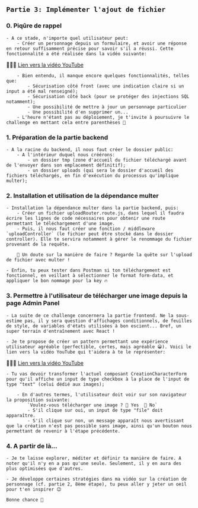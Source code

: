 ## ```Partie 3: Implémenter l'ajout de fichier```

### 0. Piqûre de rappel

    - A ce stade, n'importe quel utilisateur peut:
        - Créer un personnage depuis un formulaire, et avoir une réponse en retour suffisamment précise pour savoir s'il a réussi. Cette fonctionnalité a été réalisée dans la vidéo suivante: 

🔽🔽🔽      [Lien vers la vidéo YouTube](https://www.youtube.com/watch?v=AR2-vcDQ8_E)

        - Bien entendu, il manque encore quelques fonctionnalités, telles que: 
            - Sécurisation côté front (avec une indication claire si un input a été mal renseigné);
            - Sécurisation côté back (pour se protéger des injections SQL notamment);
            - Une possibilité de mettre à jour un personnage particulier
            - Une possibilité d'en supprimer un...
        - L'heure n'étant pas au déploiement, je t'invite à poursuivre le challenge en mettant cela entre parenthèses 🙂

### 1. Préparation de la partie backend

    - A la racine du backend, il nous faut créer le dossier public:
        - A l'intérieur duquel nous créérons:
            - un dossier tmp (zone d'accueil du fichier téléchargé avant de l'envoyer dans son emplacement définitif);
            - un dossier uploads (qui sera le dossier d'accueil des fichiers téléchargés, en fin d'exécution du processus qu'implique multer);

### 2. Installation et utilisation de la dépendance multer

    - Installation la dépendance multer dans la partie backend, puis:
        - Créer un fichier uploadRouter.route.js, dans lequel il faudra écrire les lignes de code nécessaires pour obtenir une route permettant le téléchargement d'une image.
        - Puis, il nous faut créer une fonction / middleware `uploadController` (le fichier peut être stocké dans le dossier controller). Elle te servira notamment à gérer le renommage du fichier provenant de la requête.

        🤨 Un doute sur la manière de faire ? Regarde la quête sur l'upload de fichier avec multer !

    - Enfin, tu peux tester dans Postman si ton téléchargement est fonctionnel, en veillant à sélectionner le format form-data, et appliquer le bon nommage pour la key 🔥

### 3. Permettre à l'utilisateur de télécharger une image depuis la page Admin Panel

    - La suite de ce challenge concernera la partie frontend. Ne la sous-estime pas, il y sera question d'affichages conditionnels, de feuilles de style, de variables d'états utilisées à bon escient... Bref, un super terrain d'entraînement avec React !

    - Je te propose de créer un pattern permettant une expérience utilisateur agréable (perfectible, certes, mais agréable 😀). Voici le lien vers la vidéo YouTube qui t'aidera à te le représenter:

🔽🔽🔽      [Lien vers la vidéo YouTube](https://www.youtube.com/watch?v=rURZ1iCKym0) 

    - Tu vas devoir transformer l'actuel composant CreationCharacterForm pour qu'il affiche un input de type checkbox à la place de l'input de type "text" (celui dédié aux images);
    
        - En d'autres termes, l'utilisateur doit voir sur son navigateur la proposition suivante:
            `Voulez-vous télécharger une image ? 🔘 Yes  🔘 No`
            - S'il clique sur oui, un input de type "file" doit apparaître. 
            - S'il clique sur non, un message apparaît nous avertissant que la création n'est pas possible sans image, ainsi qu'un bouton nous permettant de revenir à l'étape précédente.

### 4. A partir de là...

    - Je te laisse explorer, méditer et définir ta manière de faire. A noter qu'il n'y en a pas qu'une seule. Seulement, il y en aura des plus optimisées que d'autres.

    - Je développe certaines stratégies dans ma vidéo sur la création de personnage (cf. partie 2, 8ème étape), tu peux aller y jeter un oeil pour t'en inspirer 😉

    Bonne chance 🚀
